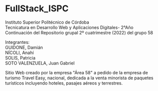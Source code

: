 # FullStack_ISPC<br>
Instituto Superior Politécnico de Córdoba <br>
Tecnicatura en Desarrollo Web y Aplicaciones Digitales- 2°Año <br>
Continuación del Repositorio grupal 2º cuatrimestre (2022) del grupo 58<br>

Integrantes: <br>
GUIDONE, Damián<br>
NÍCOLI, Anahí<br>
SOLIS, Patricia<br>
SOTO VALENZUELA, Juan Gabriel<br>





Sitio Web creado por la empresa "Área 58" a pedido de la empresa de turismo Travel Easy, nacional, dedicada a la venta minorista de paquetes turísticos incluyendo hoteles, pasajes aéreos y terrestres.
